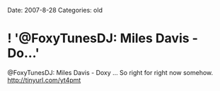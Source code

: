 Date: 2007-8-28
Categories: old

# ! '@FoxyTunesDJ: Miles Davis - Do…'

@FoxyTunesDJ: Miles Davis - Doxy ... So right for right now somehow. http://tinyurl.com/yt4pmt
